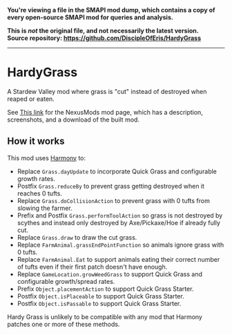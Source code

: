 **You're viewing a file in the SMAPI mod dump, which contains a copy of every open-source SMAPI mod
for queries and analysis.**

**This is _not_ the original file, and not necessarily the latest version.**  
**Source repository: https://github.com/DiscipleOfEris/HardyGrass**

----

# HardyGrass
A Stardew Valley mod where grass is "cut" instead of destroyed when reaped or eaten.

See [This link](https://www.nexusmods.com/stardewvalley/mods/8772) for the NexusMods mod page, which has a description, screenshots, and a download of the built mod.

## How it works

This mod uses [Harmony](https://github.com/pardeike/Harmony) to:
- Replace `Grass.dayUpdate` to incorporate Quick Grass and configurable growth rates.
- Postfix `Grass.reduceBy` to prevent grass getting destroyed when it reaches 0 tufts.
- Replace `Grass.doCollisionAction` to prevent grass with 0 tufts from slowing the farmer.
- Prefix and Postfix `Grass.performToolAction` so grass is not destroyed by scythes and instead only destroyed by Axe/Pickaxe/Hoe if already fully cut.
- Replace `Grass.draw` to draw the cut grass.
- Replace `FarmAnimal.grassEndPointFunction` so animals ignore grass with 0 tufts.
- Replace `FarmAnimal.Eat` to support animals eating their correct number of tufts even if their first patch doesn't have enough.
- Replace `GameLocation.growWeedGrass` to support Quick Grass and configurable growth/spread rates.
- Prefix `Object.placementAction` to support Quick Grass Starter.
- Postfix `Object.isPlaceable` to support Quick Grass Starter.
- Postfix `Object.isPassable` to support Quick Grass Starter.

Hardy Grass is unlikely to be compatible with any mod that Harmony patches one or more of these methods.
